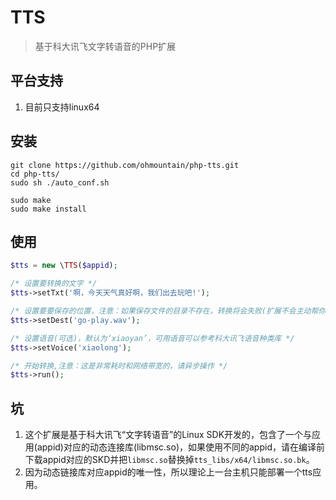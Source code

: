 # TTS
> 基于科大讯飞文字转语音的PHP扩展

## 平台支持
1. 目前只支持linux64

## 安装
```shell
git clone https://github.com/ohmountain/php-tts.git
cd php-tts/
sudo sh ./auto_conf.sh

sudo make
sudo make install
```

## 使用
```php
$tts = new \TTS($appid);

/* 设置要转换的文字 */
$tts->setTxt('啊，今天天气真好啊，我们出去玩吧!');

/* 设置要要保存的位置，注意：如果保存文件的目录不存在，转换将会失败(扩展不会主动帮你创建目录) */
$tts->setDest('go-play.wav');

/* 设置语音(可选)，默认为‘xiaoyan’，可用语音可以参考科大讯飞语音种类库 */
$tts->setVoice('xiaolong');

/* 开始转换,注意：这是非常耗时和网络带宽的，请异步操作 */
$tts->run();
```

## 坑
1. 这个扩展是基于科大讯飞“文字转语音”的Linux SDK开发的，包含了一个与应用(appid)对应的动态连接库(libmsc.so)，如果使用不同的appid，请在编译前下载appid对应的SKD并把`libmsc.so`替换掉`tts_libs/x64/libmsc.so.bk`。
2. 因为动态链接库对应appid的唯一性，所以理论上一台主机只能部署一个tts应用。

